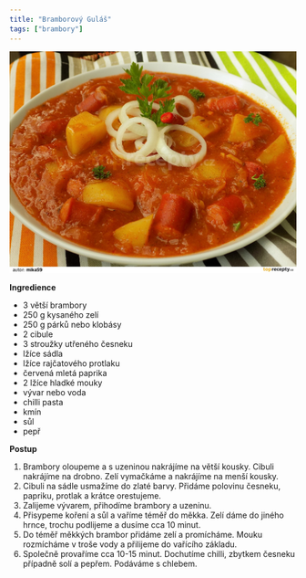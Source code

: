 ```yaml
---
title: "Bramborový Guláš"
tags: ["brambory"]
---
```


![gulas](./images/bramborovy-gulas-s-kysanym-zelim-176315-1920-1080.jpg)

**Ingredience**

- 3 větší brambory
- 250 g kysaného zelí
- 250 g párků nebo klobásy
- 2 cibule
- 3 stroužky utřeného česneku
- lžíce sádla
- lžíce rajčatového protlaku
- červená mletá paprika
- 2 lžíce hladké mouky
- vývar nebo voda
- chilli pasta
- kmín
- sůl
- pepř

**Postup**

1. Brambory oloupeme a s uzeninou nakrájíme na větší kousky. Cibuli nakrájíme na drobno. Zelí vymačkáme a nakrájíme na menší kousky.
2. Cibuli na sádle usmažíme do zlaté barvy. Přidáme polovinu česneku, papriku, protlak a krátce orestujeme.
3. Zalijeme vývarem, přihodíme brambory a uzeninu.
4. Přisypeme koření a sůl a vaříme téměř do měkka. Zelí dáme do jiného hrnce, trochu podlijeme a dusíme cca 10 minut.
5. Do téměř měkkých brambor přidáme zelí a promícháme. Mouku rozmícháme v troše vody a přilijeme do vařícího základu.
6. Společně provaříme cca 10-15 minut. Dochutíme chilli, zbytkem česneku případně solí a pepřem. Podáváme s chlebem.
